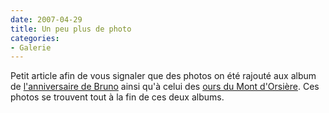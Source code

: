 ```yaml
---
date: 2007-04-29
title: Un peu plus de photo
categories:
- Galerie
---
```

Petit article afin de vous signaler que des photos on été rajouté aux album de <a href="https://alienlebarge.ch/picsengine/#album=2" title="Album de l'anniversaire de Bruno">l'anniversaire de Bruno</a> ainsi qu'à celui des <a href="https://alienlebarge.ch/picsengine/#album=3" title="L'album des ours du Mont d'Orsière">ours du Mont d'Orsière</a>. Ces photos se trouvent tout à la fin de ces deux albums.
